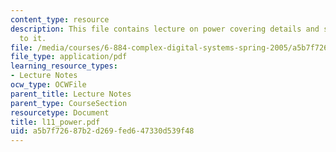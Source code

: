 ```yaml
---
content_type: resource
description: This file contains lecture on power covering details and slides related
  to it.
file: /media/courses/6-884-complex-digital-systems-spring-2005/a5b7f72687b2d269fed647330d539f48_l11_power.pdf
file_type: application/pdf
learning_resource_types:
- Lecture Notes
ocw_type: OCWFile
parent_title: Lecture Notes
parent_type: CourseSection
resourcetype: Document
title: l11_power.pdf
uid: a5b7f726-87b2-d269-fed6-47330d539f48
---
```

